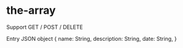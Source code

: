 # the-array

Support GET / POST / DELETE

Entry JSON object
{
    name: String, 
    description: String,
    date: String,
}
